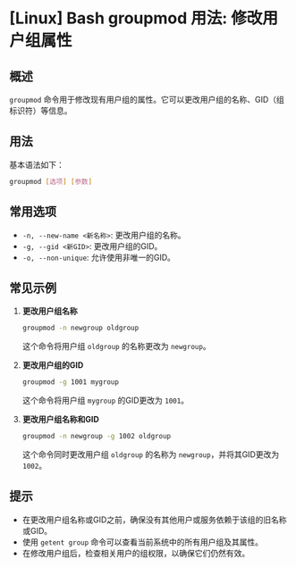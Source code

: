 # [Linux] Bash groupmod 用法: 修改用户组属性

## 概述
`groupmod` 命令用于修改现有用户组的属性。它可以更改用户组的名称、GID（组标识符）等信息。

## 用法
基本语法如下：
```bash
groupmod [选项] [参数]
```

## 常用选项
- `-n, --new-name <新名称>`: 更改用户组的名称。
- `-g, --gid <新GID>`: 更改用户组的GID。
- `-o, --non-unique`: 允许使用非唯一的GID。

## 常见示例
1. **更改用户组名称**
   ```bash
   groupmod -n newgroup oldgroup
   ```
   这个命令将用户组 `oldgroup` 的名称更改为 `newgroup`。

2. **更改用户组的GID**
   ```bash
   groupmod -g 1001 mygroup
   ```
   这个命令将用户组 `mygroup` 的GID更改为 `1001`。

3. **更改用户组名称和GID**
   ```bash
   groupmod -n newgroup -g 1002 oldgroup
   ```
   这个命令同时更改用户组 `oldgroup` 的名称为 `newgroup`，并将其GID更改为 `1002`。

## 提示
- 在更改用户组名称或GID之前，确保没有其他用户或服务依赖于该组的旧名称或GID。
- 使用 `getent group` 命令可以查看当前系统中的所有用户组及其属性。
- 在修改用户组后，检查相关用户的组权限，以确保它们仍然有效。